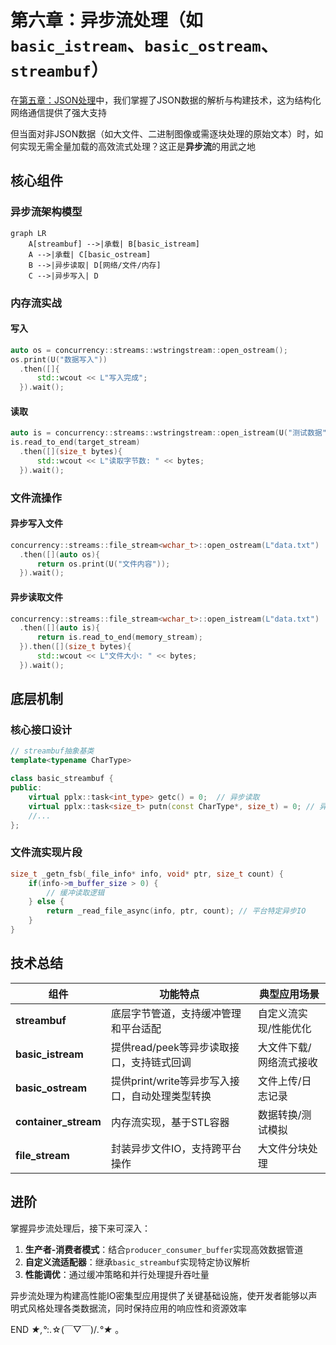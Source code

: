 # 第六章：异步流处理（如`basic_istream`、`basic_ostream`、`streambuf`）

在[第五章：JSON处理](05_json___json__value____json__object____json__array___.md)中，我们掌握了JSON数据的解析与构建技术，这为结构化网络通信提供了强大支持

但当面对非JSON数据（如大文件、二进制图像或需逐块处理的原始文本）时，如何实现无需全量加载的高效流式处理？这正是**异步流**的用武之地

## 核心组件

### 异步流架构模型
```mermaid
graph LR
    A[streambuf] -->|承载| B[basic_istream]
    A -->|承载| C[basic_ostream]
    B -->|异步读取| D[网络/文件/内存]
    C -->|异步写入| D
```

### 内存流实战
#### 写入
```cpp
auto os = concurrency::streams::wstringstream::open_ostream();
os.print(U("数据写入"))
  .then([]{
      std::wcout << L"写入完成";
  }).wait();
```

#### 读取
```cpp
auto is = concurrency::streams::wstringstream::open_istream(U("测试数据"));
is.read_to_end(target_stream)
  .then([](size_t bytes){
      std::wcout << L"读取字节数: " << bytes;
  }).wait();
```

### 文件流操作
#### 异步写入文件
```cpp
concurrency::streams::file_stream<wchar_t>::open_ostream(L"data.txt")
  .then([](auto os){
      return os.print(U("文件内容"));
  }).wait();
```

#### 异步读取文件
```cpp
concurrency::streams::file_stream<wchar_t>::open_istream(L"data.txt")
  .then([](auto is){
      return is.read_to_end(memory_stream);
  }).then([](size_t bytes){
      std::wcout << L"文件大小: " << bytes;
  }).wait();
```

## 底层机制

### 核心接口设计
```cpp
// streambuf抽象基类
template<typename CharType>

class basic_streambuf {
public:
    virtual pplx::task<int_type> getc() = 0;  // 异步读取
    virtual pplx::task<size_t> putn(const CharType*, size_t) = 0; // 异步写入
    //...
};
```

### 文件流实现片段
```cpp
size_t _getn_fsb(_file_info* info, void* ptr, size_t count) {
    if(info->m_buffer_size > 0) {
        // 缓冲读取逻辑
    } else {
        return _read_file_async(info, ptr, count); // 平台特定异步IO
    }
}
```

## 技术总结

| 组件                 | 功能特点                                        | 典型应用场景            |
| -------------------- | ----------------------------------------------- | ----------------------- |
| **streambuf**        | 底层字节管道，支持缓冲管理和平台适配            | 自定义流实现/性能优化   |
| **basic_istream**    | 提供read/peek等异步读取接口，支持链式回调       | 大文件下载/网络流式接收 |
| **basic_ostream**    | 提供print/write等异步写入接口，自动处理类型转换 | 文件上传/日志记录       |
| **container_stream** | 内存流实现，基于STL容器                         | 数据转换/测试模拟       |
| **file_stream**      | 封装异步文件IO，支持跨平台操作                  | 大文件分块处理          |

## 进阶
掌握异步流处理后，接下来可深入：
1. **生产者-消费者模式**：结合`producer_consumer_buffer`实现高效数据管道
2. **自定义流适配器**：继承`basic_streambuf`实现特定协议解析
3. **性能调优**：通过缓冲策略和并行处理提升吞吐量

异步流处理为构建高性能IO密集型应用提供了关键基础设施，使开发者能够以声明式风格处理各类数据流，同时保持应用的响应性和资源效率

END *★,°*:.☆(￣▽￣)/*.°★* 。